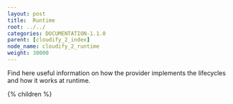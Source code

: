 ```yaml
---
layout: post
title:  Runtime
root: ../../
categories: DOCUMENTATION-1.1.0
parent: [cloudify_2_index]
node_name: cloudify_2_runtime
weight: 30000
---
```


Find here useful information on how the provider implements the lifecycles and how it works at runtime.

{% children %}